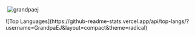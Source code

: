 <p>&nbsp;<img align="center" src="https://github-readme-stats.vercel.app/api?username=grandpaej&show_icons=true&locale=en" alt="grandpaej" /></p>
<!-- Top Languages -->
![Top Languages](https://github-readme-stats.vercel.app/api/top-langs/?username=GrandpaEJ&layout=compact&theme=radical)
